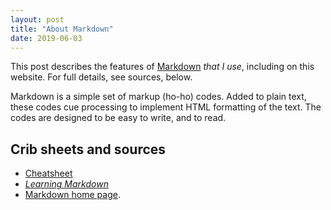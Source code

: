 ```yaml
---
layout: post
title: "About Markdown"
date: 2019-06-03
---
```

This post describes the features of [Markdown](https://daringfireball.net/projects/markdown/) *that I use*, including on this website. For full details, see sources, below.

Markdown is a simple set of markup (ho-ho) codes. Added to plain text, these codes cue processing to implement HTML formatting of the text. The codes are designed to be easy to write, and to read.

## Crib sheets and sources

* [Cheatsheet](https://github.com/adam-p/markdown-here/wiki/Markdown-Cheatsheet)
* [*Learning Markdown*](https://www.markdownguide.org/)
* [Markdown home page](https://daringfireball.net/projects/markdown/).
